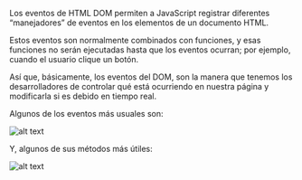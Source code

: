 
Los eventos de  HTML DOM permiten a JavaScript registrar diferentes “manejadores” de eventos en los elementos de un documento HTML. 

Estos eventos son normalmente combinados con funciones, y esas funciones no serán ejecutadas hasta que los eventos ocurran; por ejemplo, cuando el usuario clique un botón.

Así que, básicamente, los eventos del DOM, son la manera que tenemos los desarrolladores de controlar qué está ocurriendo en nuestra página y modificarla si es debido en tiempo real.

Algunos de los eventos más usuales son:

![alt text](https://github.com/[Palomoman]/[Palomoman.github.io]/blob/[master]/DOMevent/dom1.png?raw=true)

Y, algunos de sus métodos más útiles:

![alt text](https://github.com/[Palomoman]/[Palomoman.github.io]/blob/[master]/DOMevent/dom2.png?raw=true)

